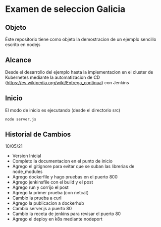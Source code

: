 # Examen de seleccion Galicia
## Objeto
Éste repositorio tiene como objeto la demostracion de un ejemplo sencillo escrito en nodejs
## Alcance
Desde el desarrollo del ejemplo hasta la implementacion en el cluster de Kubernetes mediante la automatizacion de CD (https://es.wikipedia.org/wiki/Entrega_continua) con Jenkins
## Inicio
El modo de inicio es ejecutando (desde el directorio src)
```
node server.js
```
## Historial de Cambios
10/05/21 
- Version Inicial 
- Completo la documentacion en el punto de inicio
- Agrego el gitignore para evitar que se suban las librerias de node_modules
- Agrego dockerfile y hago pruebas en el puerto 800
- Agrego jenkinsfile con el build y el post
- Agrego run y corrijo el post
- Agrego la primer prueba (con netcat)
- Cambio la prueba a curl
- Agrego la publicacion a dockerhub
- Cambio server.js a puerto 80
- Cambio la receta de jenkins para revisar el puerto 80
- Agrego el deploy en k8s mediante nodeport
